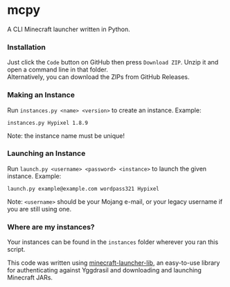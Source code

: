 # mcpy
A CLI Minecraft launcher written in Python.
### Installation
Just click the `Code` button on GitHub then press `Download ZIP`. Unzip it and open a command line in that folder. <br>
Alternatively, you can download the ZIPs from GitHub Releases.
### Making an Instance
Run `instances.py <name> <version>` to create an instance. Example: <br>
```
instances.py Hypixel 1.8.9
```
Note: the instance name must be unique!
### Launching an Instance
Run `launch.py <username> <password> <instance>` to launch the given instance. Example: <br>
```
launch.py example@example.com wordpass321 Hypixel
```
Note: `<username>` should be your Mojang e-mail, or your legacy username if you are still using one.
### Where are my instances?
Your instances can be found in the `instances` folder wherever you ran this script.

This code was written using [minecraft-launcher-lib](https://minecraft-launcher-lib.readthedocs.io), an easy-to-use library for authenticating against Yggdrasil and downloading and launching Minecraft JARs.
